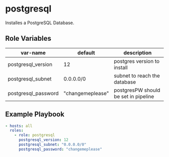 # postgresql

Installes a PostgreSQL Database.

## Role Variables

| var-name            | default          | description                          |
| ------------------- | ---------------- | ------------------------------------ |
| postgresql_version  | 12               | postgres version to install          |
| postgresql_subnet   | 0.0.0.0/0        | subnet to reach the database         |
| postgresql_password | "changemeplease" | postgresPW should be set in pipeline |

## Example Playbook

```yaml
- hosts: all
  roles:
    - role: postgresql
      postgresql_version: 12
      postgresql_subnet: "0.0.0.0/0"
      postgresql_password: "changemeplease"
```
